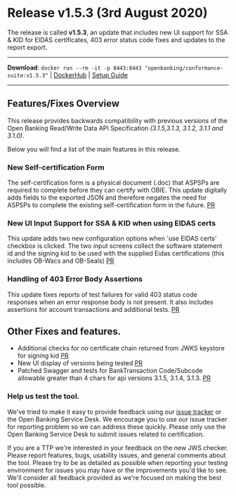 # Release v1.5.3 (3rd August 2020)

The release is called **v1.5.3**, an update that includes new UI support for SSA & KID for EIDAS certificates, 403 error status code fixes and updates to the report export.

---
**Download**: `docker run --rm -it -p 8443:8443 "openbanking/conformance-suite:v1.5.3"` | [DockerHub](https://hub.docker.com/r/openbanking/conformance-suite) | [Setup Guide](https://github.com/OpenBankingUK/conformance-suite/blob/develop/docs/setup-guide.md)

---

## Features/Fixes Overview

This release provides backwards compatibility with previous versions of the Open Banking Read/Write Data API Specification *(3.1.5,3.1.3, 3.1.2, 3.1.1 and 3.1.0)*. 

Below you will find a list of the main features in this release.

### New Self-certification Form 

The self-certification form is a physical document (.doc) that ASPSPs are required to complete before they can certify with OBIE. This update digitally adds fields to the exported JSON and therefore negates the need for ASPSPs to complete the existing self-certification form in the future. [PR](https://bitbucket.org/openbankingteam/conformance-suite/pull-requests/537)

### New UI Input Support for SSA & KID when using EIDAS certs

This update adds two new configuration options when 'use EIDAS certs' checkbox is clicked. The two input screens collect the software statement id and the signing kid to be used with the supplied Eidas certifications (this includes OB-Wacs and OB-Seals) [PR](https://bitbucket.org/openbankingteam/conformance-suite/pull-requests/534)


### Handling of 403 Error Body Assertions

This update fixes reports of test failures for valid 403 status code responses when an error response body is not present. It also includes assertions for account transactions and additional tests. [PR](https://bitbucket.org/openbankingteam/conformance-suite/pull-requests/535)


## Other Fixes and features.

* Additional checks for no certificate chain returned from JWKS keystore for signing kid [PR](https://bitbucket.org/openbankingteam/conformance-suite/pull-requests/538)
* New UI display of versions being tested [PR](https://bitbucket.org/openbankingteam/conformance-suite/pull-requests/539)
* Patched Swagger and tests for BankTransaction Code/Subcode allowable greater than 4 chars for api versions 3.1.5, 3.1.4, 3.1.3. [PR](https://bitbucket.org/openbankingteam/conformance-suite/pull-requests/540)

### Help us test the tool.

We've tried to make it easy to provide feedback using our [issue tracker](https://bitbucket.org/openbankingteam/conformance-suite/issues?status=new&status=open) or the Open Banking Service Desk. We encourage you to use our issue tracker for reporting problem so we can address these quickly. Please only use the Open Banking Service Desk to submit issues related to certification.

If you are a TTP we're interested in your feedback on the new JWS checker. Please report features, bugs, usability issues, and general comments about the tool. Please try to be as detailed as possible when reporting your testing environment for issues you may have or the improvements you'd like to see. We'll consider all feedback provided as we're focused on making the best tool possible.